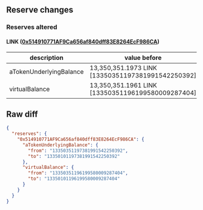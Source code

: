 ## Reserve changes

### Reserves altered

#### LINK ([0x514910771AF9Ca656af840dff83E8264EcF986CA](https://etherscan.io/address/0x514910771AF9Ca656af840dff83E8264EcF986CA))

| description | value before | value after |
| --- | --- | --- |
| aTokenUnderlyingBalance | 13,350,351.1973 LINK [13350351197381991542250392] | 13,350,101.1973 LINK [13350101197381991542250392] |
| virtualBalance | 13,350,351.1961 LINK [13350351196199580009287404] | 13,350,101.1961 LINK [13350101196199580009287404] |


## Raw diff

```json
{
  "reserves": {
    "0x514910771AF9Ca656af840dff83E8264EcF986CA": {
      "aTokenUnderlyingBalance": {
        "from": "13350351197381991542250392",
        "to": "13350101197381991542250392"
      },
      "virtualBalance": {
        "from": "13350351196199580009287404",
        "to": "13350101196199580009287404"
      }
    }
  }
}
```